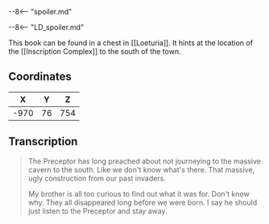  

--8<-- "spoiler.md"

--8<-- "LD_spoiler.md"

This book can be found in a chest in [[Loeturia]]. It hints at the location of the [[Inscription Complex]] to the south of the town.

## Coordinates
| **X** | **Y** | **Z** |
| :---: | :---: | :---: |
| -970  |  76   |  754  |

## Transcription
> The Preceptor has long preached about not journeying to the massive cavern to the south. Like we don't know what's there. That massive, ugly construction from our past invaders.
>
> My brother is all too curious to find out what it was for. Don't know why. They all disappeared long before we were born. I say he should just listen to the Preceptor and stay away.


